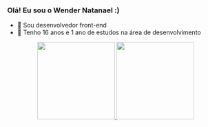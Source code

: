 ### Olá! Eu sou o Wender Natanael :)

- 🔭 Sou desenvolvedor front-end
- 🌱 Tenho 16 anos e 1 ano de estudos na área de desenvolvimento

<div align="center">
  <a href="https://github.com/wender101">
  <img height="180em" src="https://github-readme-stats.vercel.app/api?username=wender101&show_icons=true&theme=dracula&include_all_commits=true&count_private=true"/>
  <img height="180em" src="https://github-readme-stats.vercel.app/api/top-langs/?username=wender101&layout=compact&langs_count=7&theme=dracula"/>
</div>
